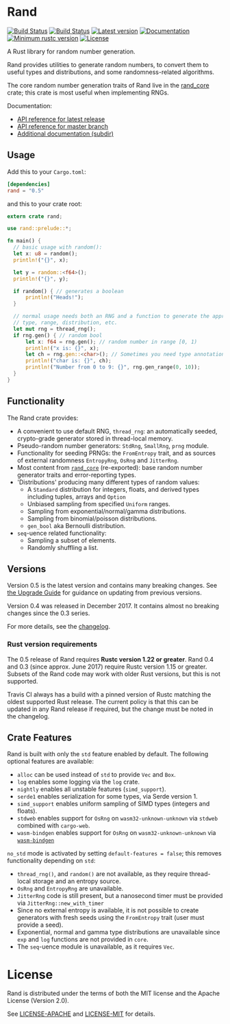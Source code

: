 # Rand

[![Build Status](https://travis-ci.org/rust-random/rand.svg?branch=master)](https://travis-ci.org/rust-random/rand)
[![Build Status](https://ci.appveyor.com/api/projects/status/github/rust-random/rand?svg=true)](https://ci.appveyor.com/project/dhardy/rand)
[![Latest version](https://img.shields.io/crates/v/rand.svg)](https://crates.io/crates/rand)
[![Documentation](https://docs.rs/rand/badge.svg)](https://docs.rs/rand)
[![Minimum rustc version](https://img.shields.io/badge/rustc-1.22+-yellow.svg)](https://github.com/rust-random/rand#rust-version-requirements)
[![License](https://img.shields.io/crates/l/rand.svg)](https://github.com/rust-random/rand#license)

A Rust library for random number generation.

Rand provides utilities to generate random numbers, to convert them to useful
types and distributions, and some randomness-related algorithms.

The core random number generation traits of Rand live in the [rand_core](
https://crates.io/crates/rand_core) crate; this crate is most useful when
implementing RNGs.

Documentation:
-   [API reference for latest release](https://docs.rs/rand/0.5)
-   [API reference for master branch](https://rust-random.github.io/rand/rand/index.html)
-   [Additional documentation (subdir)](doc/README.md)


## Usage

Add this to your `Cargo.toml`:

```toml
[dependencies]
rand = "0.5"
```

and this to your crate root:

```rust
extern crate rand;

use rand::prelude::*;

fn main() {
  // basic usage with random():
  let x: u8 = random();
  println!("{}", x);

  let y = random::<f64>();
  println!("{}", y);

  if random() { // generates a boolean
      println!("Heads!");
  }

  // normal usage needs both an RNG and a function to generate the appropriate
  // type, range, distribution, etc.
  let mut rng = thread_rng();
  if rng.gen() { // random bool
      let x: f64 = rng.gen(); // random number in range [0, 1)
      println!("x is: {}", x);
      let ch = rng.gen::<char>(); // Sometimes you need type annotation
      println!("char is: {}", ch);
      println!("Number from 0 to 9: {}", rng.gen_range(0, 10));
  }
}
```

## Functionality

The Rand crate provides:

- A convenient to use default RNG, `thread_rng`: an automatically seeded,
  crypto-grade generator stored in thread-local memory.
- Pseudo-random number generators: `StdRng`, `SmallRng`, `prng` module.
- Functionality for seeding PRNGs: the `FromEntropy` trait, and as sources of
  external randomness `EntropyRng`, `OsRng` and `JitterRng`.
- Most content from [`rand_core`](https://crates.io/crates/rand_core)
  (re-exported): base random number generator traits and error-reporting types.
- 'Distributions' producing many different types of random values:
  - A `Standard` distribution for integers, floats, and derived types including
    tuples, arrays and `Option`
  - Unbiased sampling from specified `Uniform` ranges.
  - Sampling from exponential/normal/gamma distributions.
  - Sampling from binomial/poisson distributions.
  - `gen_bool` aka Bernoulli distribution.
- `seq`-uence related functionality:
  - Sampling a subset of elements.
  - Randomly shuffling a list.


## Versions

Version 0.5 is the latest version and contains many breaking changes.
See [the Upgrade Guide](UPDATING.md) for guidance on updating from previous
versions.

Version 0.4 was released in December 2017. It contains almost no breaking
changes since the 0.3 series.

For more details, see the [changelog](CHANGELOG.md).

### Rust version requirements

The 0.5 release of Rand requires **Rustc version 1.22 or greater**.
Rand 0.4 and 0.3 (since approx. June 2017) require Rustc version 1.15 or
greater. Subsets of the Rand code may work with older Rust versions, but this
is not supported.

Travis CI always has a build with a pinned version of Rustc matching the oldest
supported Rust release. The current policy is that this can be updated in any
Rand release if required, but the change must be noted in the changelog.


## Crate Features

Rand is built with only the `std` feature enabled by default. The following
optional features are available:

- `alloc` can be used instead of `std` to provide `Vec` and `Box`.
- `log` enables some logging via the `log` crate.
- `nightly` enables all unstable features (`simd_support`).
- `serde1` enables serialization for some types, via Serde version 1.
- `simd_support` enables uniform sampling of SIMD types (integers and floats).
- `stdweb` enables support for `OsRng` on `wasm32-unknown-unknown` via `stdweb`
  combined with `cargo-web`.
- `wasm-bindgen` enables support for `OsRng` on `wasm32-unknown-unknown` via
  [`wasm-bindgen`]

[`wasm-bindgen`]: https://github.com/rustwasm/wasm-bindgen

`no_std` mode is activated by setting `default-features = false`; this removes
functionality depending on `std`:

- `thread_rng()`, and `random()` are not available, as they require thread-local
  storage and an entropy source.
- `OsRng` and `EntropyRng` are unavailable.
- `JitterRng` code is still present, but a nanosecond timer must be provided via
  `JitterRng::new_with_timer`
- Since no external entropy is available, it is not possible to create
  generators with fresh seeds using the `FromEntropy` trait (user must provide
  a seed).
- Exponential, normal and gamma type distributions are unavailable since `exp`
  and `log` functions are not provided in `core`.
- The `seq`-uence module is unavailable, as it requires `Vec`.


# License

Rand is distributed under the terms of both the MIT license and the
Apache License (Version 2.0).

See [LICENSE-APACHE](LICENSE-APACHE) and [LICENSE-MIT](LICENSE-MIT) for details.
